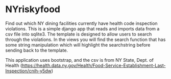 # NYriskyfood
Find out which NY dining facilities currently have health code inspection violations. 
This is a simple django app that reads and imports data from a csv file into sqlite3. 
The template is designed to allow users to search through the violations. In the views you will find the search function that has some string manipulation which will highlight the searchstring before sending back to the template. 

This application uses bootstrap, and the csv is from NY State, Dept. of Health (https://health.data.ny.gov/Health/Food-Service-Establishment-Last-Inspection/cnih-y5dw)

